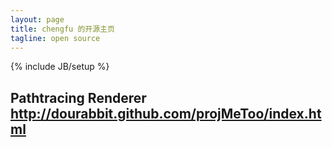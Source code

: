 ```yaml
---
layout: page
title: chengfu 的开源主页
tagline: open source
---
```

{% include JB/setup %}

## Pathtracing Renderer <http://dourabbit.github.com/projMeToo/index.html>



